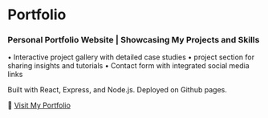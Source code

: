 # Portfolio
### Personal Portfolio Website | Showcasing My Projects and Skills
• Interactive project gallery with detailed case studies
• project section for sharing insights and tutorials
• Contact form with integrated social media links

Built with React, Express, and Node.js. Deployed on Github pages.

🔗 [Visit My Portfolio](https://your-portfolio-url.com)
